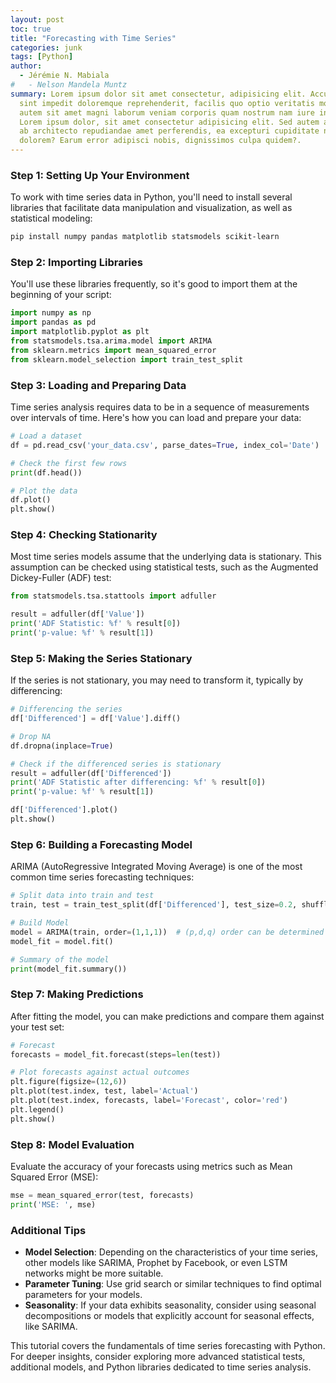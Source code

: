 ```yaml
---
layout: post
toc: true
title: "Forecasting with Time Series"
categories: junk
tags: [Python]
author:
  - Jérémie N. Mabiala
#   - Nelson Mandela Muntz
summary: Lorem ipsum dolor sit amet consectetur, adipisicing elit. Accusamus 
  sint impedit doloremque reprehenderit, facilis quo optio veritatis molestias 
  autem sit amet magni laborum veniam corporis quam nostrum nam iure incidunt.
  Lorem ipsum dolor, sit amet consectetur adipisicing elit. Sed autem atque fuga quam 
  ab architecto repudiandae amet perferendis, ea excepturi cupiditate nisi
  dolorem? Earum error adipisci nobis, dignissimos culpa quidem?.
---
```


### Step 1: Setting Up Your Environment
To work with time series data in Python, you'll need to install several libraries that facilitate data manipulation and visualization, as well as statistical modeling:

```bash
pip install numpy pandas matplotlib statsmodels scikit-learn
```

### Step 2: Importing Libraries
You'll use these libraries frequently, so it's good to import them at the beginning of your script:

```python
import numpy as np
import pandas as pd
import matplotlib.pyplot as plt
from statsmodels.tsa.arima.model import ARIMA
from sklearn.metrics import mean_squared_error
from sklearn.model_selection import train_test_split
```

### Step 3: Loading and Preparing Data
Time series analysis requires data to be in a sequence of measurements over intervals of time. Here's how you can load and prepare your data:

```python
# Load a dataset
df = pd.read_csv('your_data.csv', parse_dates=True, index_col='Date')

# Check the first few rows
print(df.head())

# Plot the data
df.plot()
plt.show()
```

### Step 4: Checking Stationarity
Most time series models assume that the underlying data is stationary. This assumption can be checked using statistical tests, such as the Augmented Dickey-Fuller (ADF) test:

```python
from statsmodels.tsa.stattools import adfuller

result = adfuller(df['Value'])
print('ADF Statistic: %f' % result[0])
print('p-value: %f' % result[1])
```

### Step 5: Making the Series Stationary
If the series is not stationary, you may need to transform it, typically by differencing:

```python
# Differencing the series
df['Differenced'] = df['Value'].diff()

# Drop NA
df.dropna(inplace=True)

# Check if the differenced series is stationary
result = adfuller(df['Differenced'])
print('ADF Statistic after differencing: %f' % result[0])
print('p-value: %f' % result[1])

df['Differenced'].plot()
plt.show()
```

### Step 6: Building a Forecasting Model
ARIMA (AutoRegressive Integrated Moving Average) is one of the most common time series forecasting techniques:

```python
# Split data into train and test
train, test = train_test_split(df['Differenced'], test_size=0.2, shuffle=False)

# Build Model
model = ARIMA(train, order=(1,1,1))  # (p,d,q) order can be determined using ACF and PACF plots
model_fit = model.fit()

# Summary of the model
print(model_fit.summary())
```

### Step 7: Making Predictions
After fitting the model, you can make predictions and compare them against your test set:

```python
# Forecast
forecasts = model_fit.forecast(steps=len(test))

# Plot forecasts against actual outcomes
plt.figure(figsize=(12,6))
plt.plot(test.index, test, label='Actual')
plt.plot(test.index, forecasts, label='Forecast', color='red')
plt.legend()
plt.show()
```

### Step 8: Model Evaluation
Evaluate the accuracy of your forecasts using metrics such as Mean Squared Error (MSE):

```python
mse = mean_squared_error(test, forecasts)
print('MSE: ', mse)
```

### Additional Tips
- **Model Selection**: Depending on the characteristics of your time series, other models like SARIMA, Prophet by Facebook, or even LSTM networks might be more suitable.
- **Parameter Tuning**: Use grid search or similar techniques to find optimal parameters for your models.
- **Seasonality**: If your data exhibits seasonality, consider using seasonal decompositions or models that explicitly account for seasonal effects, like SARIMA.

This tutorial covers the fundamentals of time series forecasting with Python. For deeper insights, consider exploring more advanced statistical tests, additional models, and Python libraries dedicated to time series analysis.